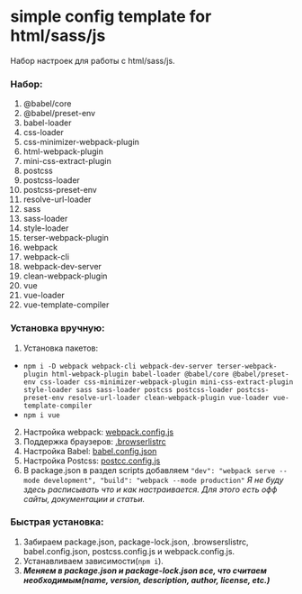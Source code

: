 # simple config template for html/sass/js

Набор настроек для работы с html/sass/js.

### Набор:
1. @babel/core
2. @babel/preset-env
3. babel-loader
4. css-loader
5. css-minimizer-webpack-plugin
6. html-webpack-plugin
7. mini-css-extract-plugin
8. postcss
9. postcss-loader
10. postcss-preset-env
11. resolve-url-loader
12. sass
13. sass-loader
14. style-loader
15. terser-webpack-plugin
16. webpack
17. webpack-cli
18. webpack-dev-server
19. clean-webpack-plugin
20. vue
21. vue-loader
22. vue-template-compiler

### Установка вручную:
1. Установка пакетов:
* `npm i -D webpack webpack-cli webpack-dev-server terser-webpack-plugin html-webpack-plugin babel-loader @babel/core @babel/preset-env css-loader css-minimizer-webpack-plugin mini-css-extract-plugin style-loader sass sass-loader postcss postcss-loader postcss-preset-env resolve-url-loader clean-webpack-plugin vue-loader vue-template-compiler`
* `npm i vue`
2. Настройка webpack: [webpack.config.js](./webpack.config.js)
3. Поддержка браузеров: [.browserlistrc](./.browserlistrc)
4. Настройка Babel: [babel.config.json](./babel.config.json)
5. Настройка Postcss: [postcc.config.js](./postcc.config.js)
6. В package.json в раздел scripts добавляем
`"dev": "webpack serve --mode development",
"build": "webpack --mode production"`
*Я не буду здесь расписывать что и как настраивается. Для этого есть офф сайты, документации и статьи.*

### Быстрая установка:
1. Забираем package.json, package-lock.json, .browserslistrc, babel.config.json, postcss.config.js и webpack.config.js.
2. Устанавливаем зависимости(`npm i`).
3. ***Меняем в package.json и package-lock.json все, что считаем необходимым(name, version, description, author, license, etc.)***
